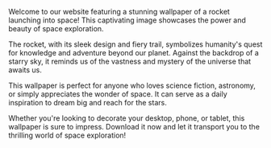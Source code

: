 <!--
Write me content for website with wallpaper "An image of a rocket launching into space with a trail of fire behind it, set against a starry sky."
-->

<!--font:"Montserrat"-->

Welcome to our website featuring a stunning wallpaper of a rocket launching into space! This captivating image showcases the power and beauty of space exploration.

The rocket, with its sleek design and fiery trail, symbolizes humanity's quest for knowledge and adventure beyond our planet. Against the backdrop of a starry sky, it reminds us of the vastness and mystery of the universe that awaits us.

This wallpaper is perfect for anyone who loves science fiction, astronomy, or simply appreciates the wonder of space. It can serve as a daily inspiration to dream big and reach for the stars.

Whether you're looking to decorate your desktop, phone, or tablet, this wallpaper is sure to impress. Download it now and let it transport you to the thrilling world of space exploration!
